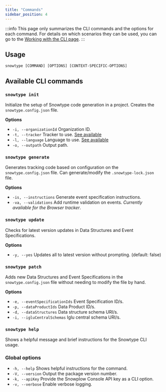 ```yaml
---
title: "Commands"
sidebar_position: 4
---
```


:::info
This page only summarizes the CLI commands and the options for each command. For details on which scenarios they can be used, you can go to the [Working with the CLI page](../using-the-cli/index.md).
:::

## Usage

`snowtype [COMMAND] [OPTIONS] [CONTEXT-SPECIFIC-OPTIONS]`

## Available CLI commands

### `snowtype init`

Initialize the setup of Snowtype code generation in a project. Creates the `snowtype.config.json` file.

**Options**
 -  `-i, --organizationId` Organization ID.
 -  `-t, --tracker` Tracker to use. [See available](../using-the-cli/index.md#available-trackerslanguages)
 -  `-l, --language` Language to use. [See available](../using-the-cli/index.md#available-trackerslanguages)
 -  `-o, --outpath` Output path.

### `snowtype generate`

Generates tracking code based on configuration on the `snowtype.config.json` file. Can generate/modify the `.snowtype-lock.json` file.

**Options**
 -  `-is, --instructions` Generate event specification instructions.
 -  `-va, --validations` Add runtime validation on events. _Currently available for the Browser tracker_.

### `snowtype update`

Checks for latest version updates in Data Structures and Event Specifications.

**Options**
 -  `-y, --yes` Updates all to latest version without prompting. (default: false)

### `snowtype patch`

Adds new Data Structures and Event Specifications in the `snowtype.config.json` file without needing to modify the file by hand.

**Options**
 - `-e, --eventSpecificationIds` Event Specification ID/s.
 - `-p, --dataProductIds` Data Product ID/s.
 - `-d, --dataStructures` Data structure schema URI/s.
 - `-i, --igluCentralSchemas` Iglu central schema URI/s.

### `snowtype help`

Shows a helpful message and brief instructions for the Snowtype CLI usage.

### Global options
 - `-h, --help` Shows helpful instructions for the command.
 - `-V, --version` Output the package version number.
 - `-k, --apiKey` Provide the Snowplow Console API key as a CLI option.
 - `-v, --verbose` Enable verbose logging.